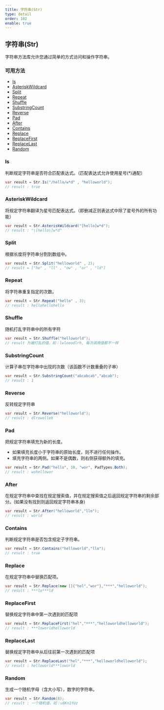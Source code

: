 ```yaml
---
title: 字符串(Str)
type: detail
order: 102
enable: true
---
```


## 字符串(Str)

字符串方法库允许您通过简单的方式访问和操作字符串。

### 可用方法

- [Is](#Is)
- [AsteriskWildcard](#AsteriskWildcard)
- [Split](#Split)
- [Repeat](#Repeat)
- [Shuffle](#Shuffle)
- [SubstringCount](#SubstringCount)
- [Reverse](#Reverse)
- [Pad](#Pad)
- [After](#After)
- [Contains](#Contains)
- [Replace](#Replace)
- [ReplaceFirst](#ReplaceFirst)
- [ReplaceLast](#ReplaceLast)
- [Random](#Random)

### Is

判断规定字符串是否符合匹配表达式。（匹配表达式允许使用星号(*)通配）

```csharp
var result = Str.Is("/hello/w*d" , "helloworld");
// result : true
```

### AsteriskWildcard

将规定字符串翻译为星号匹配表达式。（即删减正则表达式中除了星号外的所有功能）

```csharp
var result = Str.AsteriskWildcard("[hello]w*d");
// result : "\[hello\]w*d"
```

### Split

根据长度将字符串分割到数组中。

```csharp
var result = Str.Split("helloworld" , 2);
// result = ["he" , "ll" , "ow" , "or" , "ld"]
```

### Repeat

将字符串重复指定的次数。

```csharp
var result = Str.Repeat("hello" , 3);
// result : hellohellohello
```

### Shuffle

随机打乱字符串中的所有字符

```csharp
var result = Str.Shuffle("helloworld");
// result 为被打乱的值，如：lwloeodlrh, 每次调用值都不一样
```

### SubstringCount

计算子串在字符串中出现的次数（该函数不计数重叠的子串）

```csharp
var result = Str.SubstringCount("abcabcab","abcab");
// result : 1
```

### Reverse

反转规定字符串

```csharp 
var result = Str.Reverse("helloworld");
// result : dlrowolleh
```

### Pad

把规定字符串填充为新的长度。

- 如果填充长度小于字符串的原始长度，则不进行任何操作。
- 填充字符串的两侧。如果不是偶数，则右侧获得额外的填充。

```csharp
var result = Str.Pad("hello", 10, "wor", PadTypes.Both);
// result : wohellowor
```

### After

在规定字符串中查找在规定搜索值，并在规定搜索值之后返回规定字符串的剩余部分。(如果没有找到则返回规定字符串本身)

```csharp
var result = Str.After("helloworld","llo");
// result : world
```

### Contains

判断规定字符串是否包含规定子字符串。

```csharp
var result = Str.Contains("helloworld","llo");
// result : true
```

### Replace

在规定字符串中替换匹配项。

```csharp
var result = Str.Replace(new []{"hel","wor"},"***","helloworld");
// result : ***lo***ld
```

### ReplaceFirst

替换规定字符串中第一次遇到的匹配项

```csharp
var result = Str.ReplaceFirst("hel","***","helloworldhelloworld");
// result : ***loworldhelloworld
```

### ReplaceLast

替换规定字符串中从后往前第一次遇到的匹配项

```csharp
var result = Str.ReplaceLast("hel","***","helloworldhelloworld");
// result : helloworld***loworld
```

### Random

生成一个随机字母（含大小写），数字的字符串。

```csharp
var result = Str.Random(8);
// result : 一个随机值，如：u8Kn1YUz
```
